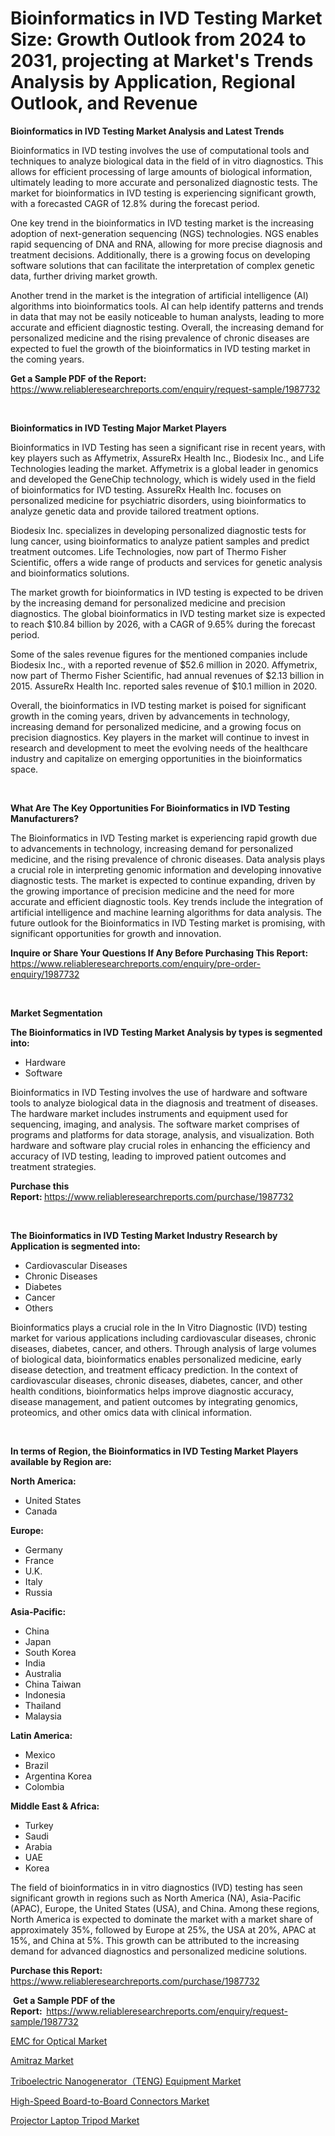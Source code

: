 <p><h1>Bioinformatics in IVD Testing Market Size: Growth Outlook from 2024 to 2031, projecting at Market's Trends Analysis by Application, Regional Outlook, and Revenue</h1></p><p><strong>Bioinformatics in IVD Testing Market Analysis and Latest Trends</strong></p>
<p><p>Bioinformatics in IVD testing involves the use of computational tools and techniques to analyze biological data in the field of in vitro diagnostics. This allows for efficient processing of large amounts of biological information, ultimately leading to more accurate and personalized diagnostic tests. The market for bioinformatics in IVD testing is experiencing significant growth, with a forecasted CAGR of 12.8% during the forecast period.</p><p>One key trend in the bioinformatics in IVD testing market is the increasing adoption of next-generation sequencing (NGS) technologies. NGS enables rapid sequencing of DNA and RNA, allowing for more precise diagnosis and treatment decisions. Additionally, there is a growing focus on developing software solutions that can facilitate the interpretation of complex genetic data, further driving market growth.</p><p>Another trend in the market is the integration of artificial intelligence (AI) algorithms into bioinformatics tools. AI can help identify patterns and trends in data that may not be easily noticeable to human analysts, leading to more accurate and efficient diagnostic testing. Overall, the increasing demand for personalized medicine and the rising prevalence of chronic diseases are expected to fuel the growth of the bioinformatics in IVD testing market in the coming years.</p></p>
<p><strong>Get a Sample PDF of the Report:&nbsp;</strong> <a href="https://www.reliableresearchreports.com/enquiry/request-sample/1987732">https://www.reliableresearchreports.com/enquiry/request-sample/1987732</a></p>
<p>&nbsp;</p>
<p><strong>Bioinformatics in IVD Testing Major Market Players</strong></p>
<p><p>Bioinformatics in IVD Testing has seen a significant rise in recent years, with key players such as Affymetrix, AssureRx Health Inc., Biodesix Inc., and Life Technologies leading the market. Affymetrix is a global leader in genomics and developed the GeneChip technology, which is widely used in the field of bioinformatics for IVD testing. AssureRx Health Inc. focuses on personalized medicine for psychiatric disorders, using bioinformatics to analyze genetic data and provide tailored treatment options.</p><p>Biodesix Inc. specializes in developing personalized diagnostic tests for lung cancer, using bioinformatics to analyze patient samples and predict treatment outcomes. Life Technologies, now part of Thermo Fisher Scientific, offers a wide range of products and services for genetic analysis and bioinformatics solutions.</p><p>The market growth for bioinformatics in IVD testing is expected to be driven by the increasing demand for personalized medicine and precision diagnostics. The global bioinformatics in IVD testing market size is expected to reach $10.84 billion by 2026, with a CAGR of 9.65% during the forecast period.</p><p>Some of the sales revenue figures for the mentioned companies include Biodesix Inc., with a reported revenue of $52.6 million in 2020. Affymetrix, now part of Thermo Fisher Scientific, had annual revenues of $2.13 billion in 2015. AssureRx Health Inc. reported sales revenue of $10.1 million in 2020.</p><p>Overall, the bioinformatics in IVD testing market is poised for significant growth in the coming years, driven by advancements in technology, increasing demand for personalized medicine, and a growing focus on precision diagnostics. Key players in the market will continue to invest in research and development to meet the evolving needs of the healthcare industry and capitalize on emerging opportunities in the bioinformatics space.</p></p>
<p>&nbsp;</p>
<p><strong>What Are The Key Opportunities For Bioinformatics in IVD Testing Manufacturers?</strong></p>
<p><p>The Bioinformatics in IVD Testing market is experiencing rapid growth due to advancements in technology, increasing demand for personalized medicine, and the rising prevalence of chronic diseases. Data analysis plays a crucial role in interpreting genomic information and developing innovative diagnostic tests. The market is expected to continue expanding, driven by the growing importance of precision medicine and the need for more accurate and efficient diagnostic tools. Key trends include the integration of artificial intelligence and machine learning algorithms for data analysis. The future outlook for the Bioinformatics in IVD Testing market is promising, with significant opportunities for growth and innovation.</p></p>
<p><strong>Inquire or Share Your Questions If Any Before Purchasing This Report:</strong> <a href="https://www.reliableresearchreports.com/enquiry/pre-order-enquiry/1987732">https://www.reliableresearchreports.com/enquiry/pre-order-enquiry/1987732</a></p>
<p>&nbsp;</p>
<p><strong>Market Segmentation</strong></p>
<p><strong>The Bioinformatics in IVD Testing Market Analysis by types is segmented into:</strong></p>
<p><ul><li>Hardware</li><li>Software</li></ul></p>
<p><p>Bioinformatics in IVD Testing involves the use of hardware and software tools to analyze biological data in the diagnosis and treatment of diseases. The hardware market includes instruments and equipment used for sequencing, imaging, and analysis. The software market comprises of programs and platforms for data storage, analysis, and visualization. Both hardware and software play crucial roles in enhancing the efficiency and accuracy of IVD testing, leading to improved patient outcomes and treatment strategies.</p></p>
<p><strong>Purchase this Report:&nbsp;</strong><a href="https://www.reliableresearchreports.com/purchase/1987732">https://www.reliableresearchreports.com/purchase/1987732</a></p>
<p>&nbsp;</p>
<p><strong>The Bioinformatics in IVD Testing Market Industry Research by Application is segmented into:</strong></p>
<p><ul><li>Cardiovascular Diseases</li><li>Chronic Diseases</li><li>Diabetes</li><li>Cancer</li><li>Others</li></ul></p>
<p><p>Bioinformatics plays a crucial role in the In Vitro Diagnostic (IVD) testing market for various applications including cardiovascular diseases, chronic diseases, diabetes, cancer, and others. Through analysis of large volumes of biological data, bioinformatics enables personalized medicine, early disease detection, and treatment efficacy prediction. In the context of cardiovascular diseases, chronic diseases, diabetes, cancer, and other health conditions, bioinformatics helps improve diagnostic accuracy, disease management, and patient outcomes by integrating genomics, proteomics, and other omics data with clinical information.</p></p>
<p>&nbsp;</p>
<p><strong>In terms of Region, the Bioinformatics in IVD Testing Market Players available by Region are:</strong></p>
<p>
    <p> <strong> North America: </strong>
        <ul>
            <li>United States</li>
            <li>Canada</li>
        </ul>
        </p> 
    <p> <strong> Europe: </strong>
        <ul>
            <li>Germany</li>
            <li>France</li>
            <li>U.K.</li>
            <li>Italy</li>
            <li>Russia</li>
        </ul>
        </p> 
    <p> <strong> Asia-Pacific: </strong>
        <ul>
            <li>China</li>
            <li>Japan</li>
            <li>South Korea</li>
            <li>India</li>
            <li>Australia</li>
            <li>China Taiwan</li>
            <li>Indonesia</li>
            <li>Thailand</li>
            <li>Malaysia</li>
        </ul>
        </p> 
    <p> <strong> Latin America: </strong>
        <ul>
            <li>Mexico</li>
            <li>Brazil</li>
            <li>Argentina Korea</li>
            <li>Colombia</li>
        </ul>
        </p> 
    <p> <strong> Middle East & Africa: </strong>
        <ul>
            <li>Turkey</li>
            <li>Saudi</li>
            <li>Arabia</li>
            <li>UAE</li>
            <li>Korea</li>
        </ul>
    </p>
    </p>
<p><p>The field of bioinformatics in in vitro diagnostics (IVD) testing has seen significant growth in regions such as North America (NA), Asia-Pacific (APAC), Europe, the United States (USA), and China. Among these regions, North America is expected to dominate the market with a market share of approximately 35%, followed by Europe at 25%, the USA at 20%, APAC at 15%, and China at 5%. This growth can be attributed to the increasing demand for advanced diagnostics and personalized medicine solutions.</p></p>
<p><strong>Purchase this Report: </strong><a href="https://www.reliableresearchreports.com/purchase/1987732">https://www.reliableresearchreports.com/purchase/1987732</a></p>
<p>&nbsp;<strong>Get a Sample PDF of the Report:&nbsp;&nbsp;</strong><a href="https://www.reliableresearchreports.com/enquiry/request-sample/1987732">https://www.reliableresearchreports.com/enquiry/request-sample/1987732</a></p>
<p><strong></strong></p>
<p><p><a href="https://issuu.com/reportprime-2/docs/emc-for-optical-market-size-2030.pptx">EMC for Optical Market</a></p><p><a href="https://view.publitas.com/reportprime-1/amitraz-market-size-and-growth-market-segmentation-regional-and-country-breakdowns-and-market-trends-for-period-from-2024-2031/">Amitraz Market</a></p><p><a href="https://github.com/abdelrhmankishk22/Market-Research-Report-List-3/blob/main/triboelectric-nanogeneratorteng-equipment-market.md">Triboelectric Nanogenerator（TENG) Equipment Market</a></p><p><a href="https://adventurous-uranium-ef9.notion.site/High-Speed-Board-to-Board-Connectors-Market-Offer-Valuable-Insights-into-Market-Size-Market-Share--54d17a4a861041808f204db9b8d11931">High-Speed Board-to-Board Connectors Market</a></p><p><a href="https://issuu.com/reportprime-2/docs/projector-laptop-tripod-market-size-2030.pptx">Projector Laptop Tripod Market</a></p></p>